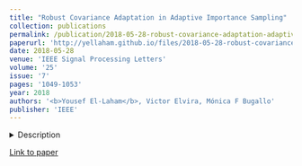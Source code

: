 ```yaml
---
title: "Robust Covariance Adaptation in Adaptive Importance Sampling"
collection: publications
permalink: /publication/2018-05-28-robust-covariance-adaptation-adaptive-importance-sampling
paperurl: 'http://yellaham.github.io/files/2018-05-28-robust-covariance-adaptation-adaptive-importance-sampling.pdf'
date: 2018-05-28
venue: 'IEEE Signal Processing Letters'
volume: '25'
issue: '7'  
pages: '1049-1053'
year: 2018
authors: '<b>Yousef El-Laham</b>, Victor Elvira, Mónica F Bugallo'
publisher: 'IEEE'
---
```


<details>
<summary>Description</summary>
<br>
Importance sampling (IS) is a Monte Carlo methodology that allows for approximation of a target distribution using 
weighted samples generated from another proposal distribution. Adaptive importance sampling (AIS) implements an 
iterative version of IS which adapts the parameters of the proposal distribution in order to improve estimation of the 
target. While the adaptation of the location (mean) of the proposals has been largely studied, an important challenge of 
AIS relates to the difficulty of adapting the scale parameter (covariance matrix). In the case of weight degeneracy, 
adapting the covariance matrix using the empirical covariance results in a singular matrix, which leads to poor 
performance in subsequent iterations of the algorithm. In this paper, we propose a novel scheme which exploits recent 
advances in the IS literature to prevent the so-called weight degeneracy. The method efficiently adapts the covariance 
matrix of a population of proposal distributions and achieves a significant performance improvement in high-dimensional 
scenarios. We validate the new method through computer simulations.
</details>

[Link to paper](http://yellaham.github.io/files/2018-05-28-robust-covariance-adaptation-adaptive-importance-sampling.pdf)
